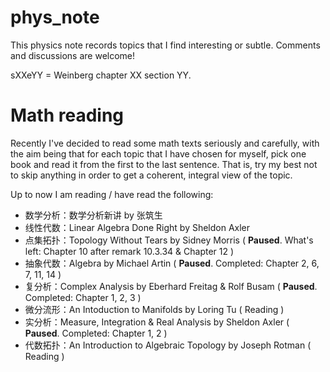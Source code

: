 # phys_note

This physics note records topics that I find interesting or subtle. Comments and discussions are welcome!

sXXeYY = Weinberg chapter XX section YY.



# Math reading

Recently I've decided to read some math texts seriously and carefully, with the aim being that for each topic that I have chosen for myself, pick one book and read it from the first to the last sentence. That is, try my best not to skip anything in order to get a coherent, integral view of the topic.

Up to now I am reading / have read the following:

+ 数学分析：数学分析新讲 by 张筑生
+ 线性代数：Linear Algebra Done Right by Sheldon Axler
+ 点集拓扑：Topology Without Tears by Sidney Morris ( **Paused**. What's left: Chapter 10 after remark 10.3.34 & Chapter 12 )
+ 抽象代数：Algebra by Michael Artin ( **Paused**. Completed: Chapter 2, 6, 7, 11, 14 )
+ 复分析：Complex Analysis by Eberhard Freitag & Rolf Busam ( **Paused**. Completed: Chapter 1, 2, 3 )
+ 微分流形：An Intoduction to Manifolds by Loring Tu ( Reading )
+ 实分析：Measure, Integration & Real Analysis by Sheldon Axler ( **Paused**. Completed: Chapter 1, 2 )
+ 代数拓扑：An Introduction to Algebraic Topology by Joseph Rotman ( Reading )
